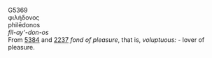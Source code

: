 <body>
  <p>G5369<br>  φιλήδονος  <br> philēdonos  <br><i>fil-ay‘-don-os </i><br>From <a href="g5384.htm">5384</a> and <a href="g2237.htm">2237</a>  <i>fond</i> <i>of</i> <i>pleasure</i>, that is, <i>voluptuous:</i> - lover of pleasure.<br></p>
 </body>